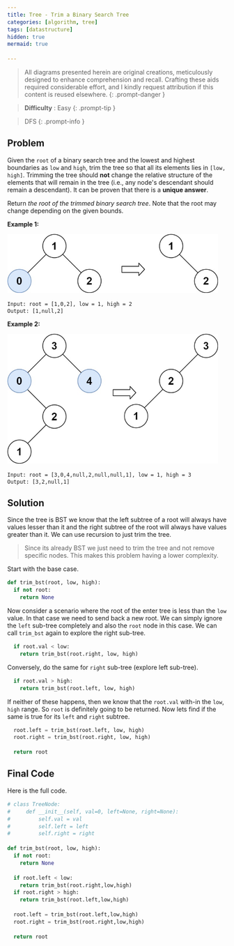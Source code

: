 ```yaml
---
title: Tree - Trim a Binary Search Tree
categories: [algorithm, tree]
tags: [datastructure]
hidden: true
mermaid: true

---
```


> All diagrams presented herein are original creations, meticulously designed to enhance comprehension and recall. Crafting these aids required considerable effort, and I kindly request attribution if this content is reused elsewhere.
{: .prompt-danger }

> **Difficulty** :  Easy
{: .prompt-tip }

> DFS
{: .prompt-info }

## Problem

Given the `root` of a binary search tree and the lowest and highest boundaries as `low` and `high`, trim the tree so that all its elements lies in `[low, high]`. Trimming the tree should **not** change the relative structure of the elements that will remain in the tree (i.e., any node's descendant should remain a descendant). It can be proven that there is a **unique answer**.

Return *the root of the trimmed binary search tree*. Note that the root may change depending on the given bounds.

**Example 1:**

<img src="../assets/img/trim1.jpeg" alt="addtwonumber1" style="zoom:67%;" />

```
Input: root = [1,0,2], low = 1, high = 2
Output: [1,null,2]
```

**Example 2:**

<img src="../assets/img/trim2.jpeg" alt="addtwonumber1" style="zoom:67%;" />

```
Input: root = [3,0,4,null,2,null,null,1], low = 1, high = 3
Output: [3,2,null,1]
```

## Solution

Since the tree is BST we know that the left subtree of a root will always have values lesser than it and the right subtree of the root will always have values greater than it. We can use recursion to just trim the tree.

> Since its already BST we just need to trim the tree and not remove specific nodes. This makes this problem having a lower complexity.

Start with the base case.

```python
def trim_bst(root, low, high):
  if not root:
    return None
```

Now consider a scenario where the root of the enter tree is less than the `low` value. In that case we need to send back a new root. We can simply ignore the `left` sub-tree completely and also the `root` node in this case. We can call `trim_bst` again to explore the right sub-tree.

```python
  if root.val < low:
    return trim_bst(root.right, low, high)
```

Conversely, do the same for `right` sub-tree (explore left sub-tree).

```python
  if root.val > high:
    return trim_bst(root.left, low, high)
```

If neither of these happens, then we know that the `root.val` with-in the `low`, `high` range. So `root` is definitely going to be returned. Now lets find if the same is true for its `left` and `right` subtree.

```python
  root.left = trim_bst(root.left, low, high)
  root.right = trim_bst(root.right, low, high)
  
  return root
```

## Final Code 

Here is the full code.

```python
# class TreeNode:
#     def __init__(self, val=0, left=None, right=None):
#         self.val = val
#         self.left = left
#         self.right = right

def trim_bst(root, low, high):
  if not root:
    return None
  
  if root.left < low:
    return trim_bst(root.right,low,high)
  if root.right > high:
    return trim_bst(root.left,low,high)
  
  root.left = trim_bst(root.left,low,high)
  root.right = trim_bst(root.right,low,high)
  
  return root
```

